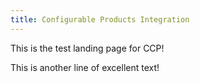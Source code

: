 ```yaml
---
title: Configurable Products Integration
---
```


This is the test landing page for CCP!

This is another line of excellent text!
